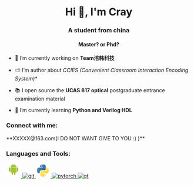 <h1 align="center">Hi 👋, I'm Cray</h1>
<h3 align="center">A student from china</h3>
<h4 align="center">Master? or Phd? </h4>

- 🔭 I’m currently working on **Team涪韩科技**

- ⛅ I’m author about *CCIES (Convenient Classroom Interaction Encoding System)**

- 📚 I open source the **UCAS 817 optical** postgraduate entrance examination material

- 🌱 I’m currently learning **Python and Verilog HDL**

<h3 align="left">Connect with me:</h3>
**XXXXX@163.com(I DO NOT WANT GIVE TO YOU :)  )**
<p align="left">
</p>

<h3 align="left">Languages and Tools:</h3>
<p align="left"> <a href="https://developer.android.com" target="_blank" rel="noreferrer"> <img src="https://raw.githubusercontent.com/devicons/devicon/master/icons/android/android-original-wordmark.svg" alt="android" width="40" height="40"/> </a> <a href="https://git-scm.com/" target="_blank" rel="noreferrer"> <img src="https://www.vectorlogo.zone/logos/git-scm/git-scm-icon.svg" alt="git" width="40" height="40"/> </a> <a href="https://www.python.org" target="_blank" rel="noreferrer"> <img src="https://raw.githubusercontent.com/devicons/devicon/master/icons/python/python-original.svg" alt="python" width="40" height="40"/> </a> <a href="https://pytorch.org/" target="_blank" rel="noreferrer"> <img src="https://www.vectorlogo.zone/logos/pytorch/pytorch-icon.svg" alt="pytorch" width="40" height="40"/> </a> <a href="https://www.qt.io/" target="_blank" rel="noreferrer"> <img src="https://upload.wikimedia.org/wikipedia/commons/0/0b/Qt_logo_2016.svg" alt="qt" width="40" height="40"/> </a> </p>

